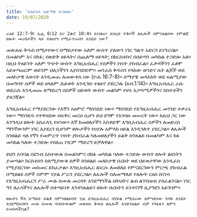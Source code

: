 ```yaml
---
title: 'ትዕይንተ አለማዊ ተጋድሎ'
date: 19/07/2020
---
```


`ራዕይ 12:7-9፤ ኤፌ 6፤12 እና 2ቆሮ 10:4ን አነፃፅሩ። እነዚህ ጥቅሶች ለሌሎች በምንጸልየው የምልጃ ፀሎት መረዳታችን ላይ ተፅዕኖን የሚፈጥሩብን እንዴት ነው?`

መጽሐፍ ቅዱስ በሚታየውና በማይታየው አለም ውስጥ ያለውን ነገር ግልጥ አድርጎ ይነግረናል። በመልካም እና በክፉ; በጽድቅ ሀይላትና በጨለማ ሀይላት; በክርስቶስና በሰይጣን መካከል ተጋድሎ አለ። በዚህ ትዕይንት አለም ግጭት ውስጥ እግዚአብሔር የሰዎችን ነፃነት ያከብራል። ፈቃዳችንን ፈፅሞ አይቆጣጠርም ወይንም ህሊናችንን አያስገድድም። መንፈስ ቅዱስን የላከው ወንድና ሴት ልጆች ወደ መለኮታዊ እውነት እንዲመጡ ለመውቀስ ነው (ዮሐ 16:7-8)። ሰማያዊ መላእክት ወደ ፍልሚያው በመግባት ሰዎች ወደ ዘላለም ሕይወት እንዲገቡ ተፅዕኖ ያደርጋሉ (ዕብ.1:14)። እግዚአብሔር ራሱ ወደራሱ እንዲመጡ ለማድረግ በሰዎች ህይወት ውስጥ መልካም የሆኑ አጋጣሚዎችንና ክስተቶችን ያዘጋጃል።

እግዚአብሔር የማያደርገው የእኛን አዕምሮ ማስገደድ ነው። ማስገደድ የእግዚአብሔር መንገድ ተቃራኒ ነው። ማስገደዱ የተዋሀደው በፍቅር መርህ ሲሆን ይህ ደግሞ የአገዛዙ መሠረት ነው። እዚህ ጋር ነው እንግዲህ ፀሎት አስፈላጊ የሆነው። እኛ ከመፀለያችን አስቀድሞ እግዚአብሔር ሰዎችን ለመድረስ ማንኛውንም ነገር እያደረገ ቢሆንም ፀሎታችን የሀያሉ አምላክ ሀይል እንዲገለጥ ያደርጋል። ለሌሎች ስንፀልይ ሳለ የኛን የመምረጥ ነፃነት ያከብራል ካለመፀለያችን ይልቅ ስንጸልይ በመልካም እና ክፉ መካከል ካለው ተጋድሎ የበለጠ ነገርም ማድረግ ይቻለዋል።

ይህን አባባል በደንብ አስተውሉ በመልካምና በክፉ መካከል ባለው ተጋድሎ ውስጥ ፀሎት ልዩነትን ያመጣል። ክርስቶስን ስለሚያውቁ ሰዎች ስንፀልይ መለኮታዊ በረከት ወደ ህይወታቸው እንዲፈስ የሚያደርገው መስመር ይከፈታል። እግዚአብሔር     ለነርሱ ለመፀለይ የምናደርገውን ምርጫ ያከብራል በሚፀልዩ ሰዎች ስምም ሃያል ሥራን ያደርጋል። ለሌሎች ስለመማለድ የጸሎት ርዕስ ስናነሳ የእግዚአብሔርን ሥራ ሙሉ በሙሉ መረዳት እንደማንችል በትህትና ልብ ልንገነዘብ ያስፈልገናል። ነገር ግን ለራሳችንና ለሌሎች በቀጣይነት እንዳንጸልይና ፀሎት በረከትን እንዳናገኝ ሊያግደን አይገባም።

`ፀሎትን ችላ ከማለት ይልቅ በምንፀልይበት ጊዜ እግዚአብሔር በሃይል የሚሰራው ለምንድነው ጉዳዩ እንዴት እንደሚከናወን ሙሉ በሙሉ ባናስተውልም መጽሀፍ ቅዱስ ለሌሎች እንድንጸልይ ብቻ የገፋፋን ለምን ይመስላችኋል?`